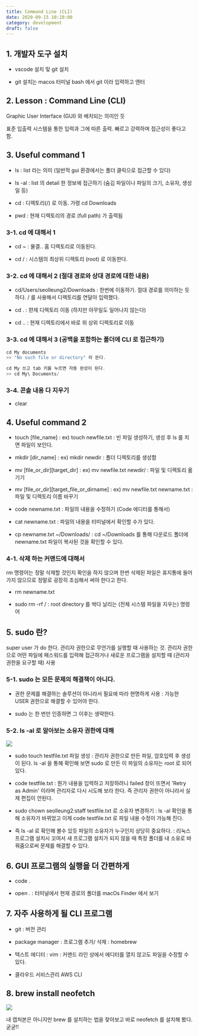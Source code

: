 ```yaml
---
title: Command Line (CLI)
date: 2020-09-15 10:10:00
category: development
draft: false
---
```


## 1. 개발자 도구 설치

- vscode 설치 및 git 설치

- git 설치는 macos 터미널 bash 에서 git 이라 입력하고 엔터

## 2. Lesson : Command Line (CLI)

Graphic User Interface (GUI) 와 배치되는 의미인 듯

표준 입출력 시스템을 통한 입력과 그에 따른 출력. 빠르고 강력하며 접근성이 좋다고 함.

## 3. Useful command 1

- ls
  : list 라는 의미 (일반적 gui 환경에서는 폴더 클릭으로 접근할 수 있다)

- ls -al
  : list 의 detail 한 정보에 접근하기 (숨김 파일이나 파일의 크기, 소유자, 생성일 등)

- cd
  : 디렉토리(/) 로 이동. 가령 cd Downloads

- pwd
  : 현재 디렉토리의 경로 (full path) 가 출력됨

### 3-1. cd 에 대해서 1

- cd ~
  : 물결.. 홈 디렉토리로 이동된다.

- cd /
  : 시스템의 최상위 디렉토리 (root) 로 이동한다.

### 3-2. cd 에 대해서 2 (절대 경로와 상대 경로에 대한 내용)

- cd/Users/seolleung2/Downloads
  : 한번에 이동하기. 절대 경로를 의미하는 듯 하다. / 를 사용해서 디렉토리를 연달아 입력했다.

- cd .
  : 햔제 디렉토리 이동 (하지만 아무일도 일어나지 않는다)

- cd ..
  : 현재 디렉토리에서 바로 위 상위 디렉토리로 이동

### 3-3. cd 에 대해서 3 (공백을 포함하는 폴더에 CLI 로 접근하기)

```js
cd My documents
>> "No such file or directory" 라 뜬다.

cd My 쓰고 tab 키를 누르면 자동 완성이 된다.
>> cd My\ Documents/
```

### 3-4. 콘솔 내용 다 지우기

- clear

## 4. Useful command 2

- touch [file_name] : ex) touch newfile.txt
  : 빈 파일 생성하기, 생성 후 ls 를 치면 파일이 보인다.

- mkdir [dir_name] : ex) mkdir newdir
  : 폴더 디렉토리를 생성함

- mv [file_or_dir][target_dir] : ex) mv newfile.txt newdir/
  : 파일 및 디렉토리 옮기기

- mv [file_or_dir][target_file_or_dirname] : ex) mv newfile.txt newname.txt
  : 파일 및 디렉토리 이름 바꾸기

- code newname.txt
  : 파일의 내용을 수정하기 (Code 에디터를 통해서)

- cat newname.txt
  : 파일의 내용을 터미널에서 확인할 수가 있다.

- cp newname.txt ~/Downloads/
  : cd ~/Downloads 를 통해 다운로드 폴더에 newname.txt 파일이 복사된 것을 확인할 수 있다.

### 4-1. 삭제 하는 커맨드에 대해서

rm 명령어는 정말 삭제할 것인지 확인을 하지 않으며 한번 삭제된 파일은 휴지통에 들어가지 않으므로 정말로 굉장히 조심해서 써야 한다고 한다.

- rm newname.txt

- sudo rm -rf /
  : root directory 를 싹다 날리는 (전체 시스템 파일을 지우는) 명령어

## 5. sudo 란?

super user 가 do 한다.
관리자 권한으로 무언가를 실행할 때 사용하는 것.
관리자 권한으로 어떤 파일에 패스워드를 입력해 접근하거나 새로운 프로그램을 설치할 때 (관리자권한을 요구할 때) 사용

### 5-1. sudo 는 모든 문제의 해결책이 아니다.

- 권한 문제를 해결하는 솔루션이 아니라서 필요에 따라 현명하게 사용
  : 가능한 USER 권한으로 해결할 수 있어야 한다.

- sudo 는 한 번만 인증하면 그 이후는 생략한다.

### 5-2. ls -al 로 알아보는 소유자 권한에 대해

![](https://blog.outsider.ne.kr/attach/1/x1034663664.gif.pagespeed.ic.dGD0_gQe9G.png)

- sudo touch testfile.txt 파일 생성
  : 관리자 권한으로 만든 파일, 암호입력 후 생성이 된다. ls -al 을 통해 확인해 보면 sudo 로 만든 이 파일의 소유자는 root 로 되어 있다.

- code testfile.txt
  : 뭔가 내용을 입력하고 저장하려니 failed 창이 뜨면서 'Retry as Admin' 이라며 관리자로 다시 시도해 보라 한다. 즉 관리자 권한이 아니라서 실제 편집이 안된다.

- sudo chown seolleung2:staff testfile.txt 로 소유자 변경하기
  : ls -al 확인을 통해 소유자가 바뀌었고 이제 code testfile.txt 로 파일 내용 수정이 가능해 진다.

- 즉 ls -al 로 확인해 볼수 있듯 파일의 소유자가 누구인지 상당히 중요하다.
  : 리눅스 프로그램 설치시 꼬여서 새 프로그램 설치가 되지 않을 때 특정 폴더를 내 소유로 바꿔줌으로써 문제를 해결할 수 있다.

## 6. GUI 프로그램의 실행을 더 간편하게

- code .

- open .
  : 터미널에서 현재 경로의 폴더를 macOs Finder 에서 보기

## 7. 자주 사용하게 될 CLI 프로그램

- git : 버전 관리

- package manager : 프로그램 추가/ 삭제
  : homebrew

- 텍스트 에디터 : vim
  : 커맨드 라인 상에서 에디터를 열지 않고도 파일을 수정할 수 있다.

- 클라우드 서비스관리 AWS CLI

## 8. brew install neofetch

![](https://www.bleepstatic.com/content/posts/2018/12/14/neofetch-header.jpg)

내 캡처본은 아니지만 brew 를 설치하는 법을 찾아보고 바로 neofetch 를 설치해 봤다.
굳굳!!
